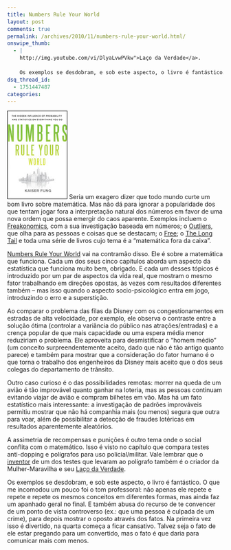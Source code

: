 ```yaml
---
title: Numbers Rule Your World
layout: post
comments: true
permalink: /archives/2010/11/numbers-rule-your-world.html/
onswipe_thumb:
  - |
    http://img.youtube.com/vi/DlyaLvwPVkw">Laço da Verdade</a>.

    Os exemplos se desdobram, e sob este aspecto, o livro é fantástico. O que me incomodou um pouco foi o tom professoral: não apenas ele repete e repete e repete os mesmos conceitos em diferentes formas, mas ainda faz um apanhado geral no final. E também abusa do recurso de te convencer de um ponto de vista controverso (ex.: que uma pessoa é culpada de um crime), para depois mostrar o oposto através dos fatos. Na primeira vez isso é divertido, na quarta começa a ficar cansativo. Talvez seja o fato de ele estar pregando para um convertido, mas o fato é que daria para comunicar mais com menos./0.jpg
dsq_thread_id:
  - 1751447487
categories:
---
```

<img class="alignleft size-full wp-image-4881" style="margin-right: 4px;" title="Numbers Rule Your World" src="/wp-content/uploads/2010/11/numbers_rule_your_world.jpg" alt="Numbers Rule Your World" width="140" height="206" />Seria um exagero dizer que todo mundo curte um bom livro sobre matemática. Mas não dá para ignorar a popularidade dos que tentam jogar fora a interpretação natural dos números em favor de uma nova ordem que possa emergir do caos aparente. Exemplos incluem o [Freakonomics][1], com a sua investigação baseada em números; o [Outliers][2], que olha para as pessoas e coisas que se destacam; o [Free][3]; o [The Long Tail][4] e toda uma série de livros cujo tema é a &#8220;matemática fora da caixa&#8221;.

[Numbers Rule Your World][5] vai na contramão disso. Ele é sobre a matemática que funciona. Cada um dos seus cinco capítulos aborda um aspecto da estatística que funciona muito bem, obrigado. E cada um desses tópicos é introduzido por um par de aspectos da vida real, que mostram o mesmo fator trabalhando em direções opostas, às vezes com resultados diferentes também &#8211; mas isso quando o aspecto socio-psicológico entra em jogo, introduzindo o erro e a superstição.

Ao comparar o problema das filas da Disney com os congestionamentos em estradas de alta velocidade, por exemplo, ele observa o contraste entre a solução ótima (controlar a variância do público nas atrações/entradas) e a crença popular de que mais capacidade ou uma espera média menor reduziriam o problema. Ele aproveita para desmistificar o &#8220;homem médio&#8221; (um conceito surpreendentemente aceito, dado que não é tão antigo quanto parece) e também para mostrar que a consideração do fator humano é o que torna o trabalho dos engenheiros da Disney mais aceito que o dos seus colegas do departamento de trânsito.

Outro caso curioso é o das possibilidades remotas: morrer na queda de um avião é tão improvável quanto ganhar na loteria, mas as pessoas continuam evitando viajar de avião e compram bilhetes em vão. Mas há um fato estatístico mais interessante: a investigação de padrões improváveis permitiu mostrar que não há companhia mais (ou menos) segura que outra para voar, além de possibilitar a detecção de fraudes lotéricas em resultados aparentemente aleatórios.

A assimetria de recompensas e punições é outro tema onde o social conflita com o matemático. Isso é visto no capítulo que compara testes anti-dopping e polígrafos para uso policial/militar. Vale lembrar que o [inventor][6] de um dos testes que levaram ao polígrafo também é o criador da Mulher-Maravilha e seu [Laço da Verdade][7].

Os exemplos se desdobram, e sob este aspecto, o livro é fantástico. O que me incomodou um pouco foi o tom professoral: não apenas ele repete e repete e repete os mesmos conceitos em diferentes formas, mas ainda faz um apanhado geral no final. E também abusa do recurso de te convencer de um ponto de vista controverso (ex.: que uma pessoa é culpada de um crime), para depois mostrar o oposto através dos fatos. Na primeira vez isso é divertido, na quarta começa a ficar cansativo. Talvez seja o fato de ele estar pregando para um convertido, mas o fato é que daria para comunicar mais com menos.

 [1]: /archives/2007/02/freakonomics.html
 [2]: /archives/2010/07/outliers-fora-de-serie-malcolm-gladwell.html
 [3]: http://oglobo.globo.com/tecnologia/mat/2009/08/03/free-livro-de-chris-anderson-prega-gratuidade-definitiva-na-rede-sera-que-vai-dar-certo-757081670.asp
 [4]: http://www.amazon.com/Long-Tail-Future-Business-Selling/dp/1401302378
 [5]: http://www.amazon.com/Numbers-Rule-Your-World-Probabilities/dp/0071626530/ref=sr_1_1?s=books&ie=UTF8&qid=1291073995&sr=1-1
 [6]: http://en.wikipedia.org/wiki/William_Moulton_Marston
 [7]: http://www.youtube.com/watch?v=DlyaLvwPVkw
